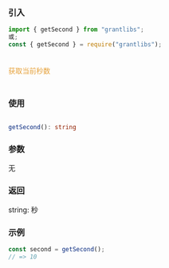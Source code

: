 ### 引入

```js
import { getSecond } from "grantlibs";
或;
const { getSecond } = require("grantlibs");
```

<div style="color: #E6A23C; fontSize: 18px; padding: 20px 0">
  获取当前秒数
</div>

### 使用

```ts

getSecond(): string

```

### 参数

无

### 返回

string: 秒

### 示例

```js
const second = getSecond();
// => 10
```
